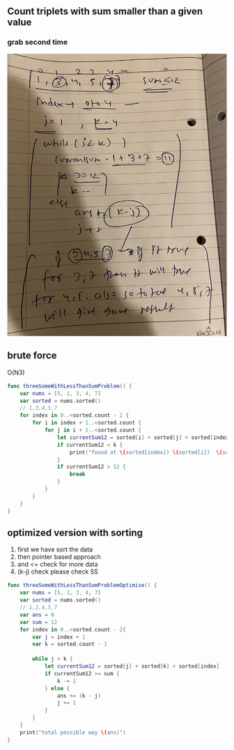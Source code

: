 ## Count triplets with sum smaller than a given value

### grab second time

![Alt text](/images_arr/lessthantriplets.png)


## brute force 
O(N3)

```swift
func threeSomeWithLessThanSumProblem() {
    var nums = [5, 1, 3, 4, 7]
    var sorted = nums.sorted()
    // 1,3,4,5,7
    for index in 0..<sorted.count - 2 { 
        for i in index + 1..<sorted.count {
            for j in i + 1..<sorted.count {
                let currentSum12 = sorted[i] + sorted[j] + sorted[index]
                if currentSum12 < k {
                    print("found at \(sorted[index]) \(sorted[i])  \(sorted[j])")
                }
                if currentSum12 > 12 {
                    break
                }
            }
        }
    }
}

```

## optimized version with sorting 

1. first we have sort the data 
2. then pointer based approach 
3. and <= check for more data
4. (k-j) check please check SS

```swift
func threeSomeWithLessThanSumProblemOptimise() {
    var nums = [5, 1, 3, 4, 7]
    var sorted = nums.sorted()
    // 1,3,4,5,7
    var ans = 0
    var sum = 12    
    for index in 0..<sorted.count - 2{ 
        var j = index + 1
        var k = sorted.count - 1
        
        while j < k {
            let currentSum12 = sorted[j] + sorted[k] + sorted[index]
            if currentSum12 >= sum {
                k -= 1 
            } else {
                ans += (k - j)
                j += 1
            }
        }
    }
    print("total possible way \(ans)")
}

```